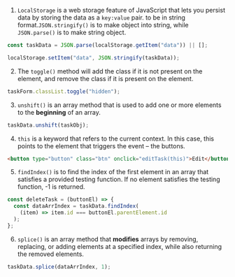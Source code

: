 1. `LocalStorage` is a web storage feature of JavaScript that lets you persist data by storing the data as a `key:value` pair. to be in string format.`JSON.stringify()` is to make object into string, while `JSON.parse()` is to make string object.

```javascript
const taskData = JSON.parse(localStorage.getItem("data")) || [];

localStorage.setItem("data", JSON.stringify(taskData));
```

2. The `toggle()` method will add the class if it is not present on the element, and remove the class if it is present on the element.

```javascript
taskForm.classList.toggle("hidden");
```

3. `unshift()` is an array method that is used to add one or more elements to the <strong>beginning</strong> of an array.

```javascript
taskData.unshift(taskObj);
```

4. `this` is a keyword that refers to the current context. In this case, this points to the element that triggers the event – the buttons.

```html
<button type="button" class="btn" onclick="editTask(this)">Edit</button>
```

5. `findIndex()` is to find the index of the first element in an array that satisfies a provided testing function. If no element satisfies the testing function, -1 is returned.

```javascript
const deleteTask = (buttonEl) => {
  const dataArrIndex = taskData.findIndex(
    (item) => item.id === buttonEl.parentElement.id
  );
};
```

6. `splice()` is an array method that <strong>modifies</strong> arrays by removing, replacing, or adding elements at a specified index, while also returning the removed elements.

```javascript
taskData.splice(dataArrIndex, 1);
```
